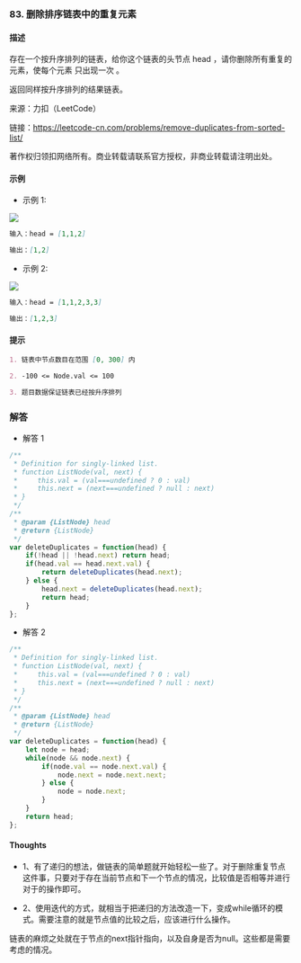 ### 83. 删除排序链表中的重复元素

#### 描述

存在一个按升序排列的链表，给你这个链表的头节点 head ，请你删除所有重复的元素，使每个元素 只出现一次 。

返回同样按升序排列的结果链表。

来源：力扣（LeetCode）

链接：https://leetcode-cn.com/problems/remove-duplicates-from-sorted-list/

著作权归领扣网络所有。商业转载请联系官方授权，非商业转载请注明出处。

#### 示例

+ 示例 1:

![](https://assets.leetcode.com/uploads/2021/01/04/list1.jpg)
```md
输入：head = [1,1,2]

输出：[1,2]
```
+ 示例 2:

![](https://assets.leetcode.com/uploads/2021/01/04/list2.jpg)
```md
输入：head = [1,1,2,3,3]

输出：[1,2,3]
```


#### 提示
```md
1. 链表中节点数目在范围 [0, 300] 内

2. -100 <= Node.val <= 100

3. 题目数据保证链表已经按升序排列
```

### 解答

+ 解答 1
```js
/**
 * Definition for singly-linked list.
 * function ListNode(val, next) {
 *     this.val = (val===undefined ? 0 : val)
 *     this.next = (next===undefined ? null : next)
 * }
 */
/**
 * @param {ListNode} head
 * @return {ListNode}
 */
var deleteDuplicates = function(head) {
    if(!head || !head.next) return head;
    if(head.val == head.next.val) {
        return deleteDuplicates(head.next);
    } else {
        head.next = deleteDuplicates(head.next);
        return head;
    }
};
```

+ 解答 2
```js
/**
 * Definition for singly-linked list.
 * function ListNode(val, next) {
 *     this.val = (val===undefined ? 0 : val)
 *     this.next = (next===undefined ? null : next)
 * }
 */
/**
 * @param {ListNode} head
 * @return {ListNode}
 */
var deleteDuplicates = function(head) {
    let node = head;
    while(node && node.next) {
        if(node.val == node.next.val) {
            node.next = node.next.next;
        } else {
            node = node.next;
        }
    }
    return head;
};
```


#### Thoughts

+ 1、有了递归的想法，做链表的简单题就开始轻松一些了。对于删除重复节点这件事，只要对于存在当前节点和下一个节点的情况，比较值是否相等并进行对于的操作即可。

+ 2、使用迭代的方式，就相当于把递归的方法改造一下，变成while循环的模式。需要注意的就是节点值的比较之后，应该进行什么操作。

链表的麻烦之处就在于节点的next指针指向，以及自身是否为null。这些都是需要考虑的情况。